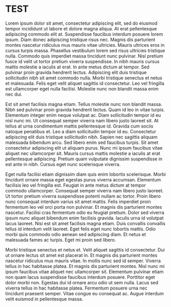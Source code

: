 # TEST
Lorem ipsum dolor sit amet, consectetur adipiscing elit, sed do eiusmod tempor incididunt ut labore et dolore magna aliqua. At erat pellentesque adipiscing commodo elit at. Suspendisse faucibus interdum posuere lorem ipsum. Diam donec adipiscing tristique risus nec. Magnis dis parturient montes nascetur ridiculus mus mauris vitae ultricies. Mauris ultrices eros in cursus turpis massa. Phasellus vestibulum lorem sed risus ultricies tristique nulla. Commodo quis imperdiet massa tincidunt nunc pulvinar. Nisl pretium fusce id velit ut tortor pretium viverra suspendisse. In nibh mauris cursus mattis molestie a iaculis at erat. In ante metus dictum at tempor. Sed pulvinar proin gravida hendrerit lectus. Adipiscing elit duis tristique sollicitudin nibh sit amet commodo nulla. Morbi tristique senectus et netus et malesuada. Felis eget velit aliquet sagittis id consectetur. Leo vel fringilla est ullamcorper eget nulla facilisi. Molestie nunc non blandit massa enim nec dui.

Est sit amet facilisis magna etiam. Tellus molestie nunc non blandit massa. Nibh sed pulvinar proin gravida hendrerit lectus. Quam id leo in vitae turpis. Elementum integer enim neque volutpat ac. Diam sollicitudin tempor id eu nisl nunc mi. Ut consequat semper viverra nam libero justo laoreet sit. At tellus at urna condimentum mattis pellentesque id. Gravida cum sociis natoque penatibus et. Leo a diam sollicitudin tempor id eu. Consectetur adipiscing elit duis tristique sollicitudin nibh. Sapien nec sagittis aliquam malesuada bibendum arcu. Sed libero enim sed faucibus turpis. Sit amet consectetur adipiscing elit ut aliquam purus. Nunc mi ipsum faucibus vitae aliquet nec ullamcorper sit. Mauris cursus mattis molestie a iaculis at erat pellentesque adipiscing. Pretium quam vulputate dignissim suspendisse in est ante in nibh. Cursus eget nunc scelerisque viverra.

Eget nulla facilisi etiam dignissim diam quis enim lobortis scelerisque. Morbi tincidunt ornare massa eget egestas purus viverra accumsan. Elementum facilisis leo vel fringilla est. Feugiat in ante metus dictum at tempor commodo ullamcorper. Consequat semper viverra nam libero justo laoreet. Ut tortor pretium viverra suspendisse potenti nullam ac tortor. Proin libero nunc consequat interdum varius sit amet mattis. Felis imperdiet proin fermentum leo vel orci porta non pulvinar. Et magnis dis parturient montes nascetur. Facilisi cras fermentum odio eu feugiat pretium. Dolor sed viverra ipsum nunc aliquet bibendum enim facilisis gravida. Iaculis urna id volutpat lacus laoreet. Nisi est sit amet facilisis magna etiam. Duis convallis convallis tellus id interdum velit laoreet. Eget felis eget nunc lobortis mattis. Odio morbi quis commodo odio aenean sed adipiscing diam. Et netus et malesuada fames ac turpis. Eget mi proin sed libero.

Morbi tristique senectus et netus et. Velit aliquet sagittis id consectetur. Dui ut ornare lectus sit amet est placerat in. Et magnis dis parturient montes nascetur ridiculus mus mauris vitae. In mollis nunc sed id semper. Viverra tellus in hac habitasse platea. Et magnis dis parturient montes. Nisl nunc mi ipsum faucibus vitae aliquet nec ullamcorper sit. Elementum pulvinar etiam non quam lacus suspendisse faucibus interdum posuere. Porttitor eget dolor morbi non. Egestas dui id ornare arcu odio ut sem nulla. Lacus sed viverra tellus in hac habitasse platea. Fermentum posuere urna nec tincidunt praesent semper. Vitae congue eu consequat ac. Augue interdum velit euismod in pellentesque massa.
